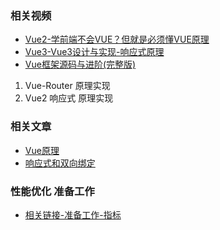 ### 相关视频
- [Vue2-学前端不会VUE？但就是必须懂VUE原理](https://www.bilibili.com/video/BV15D4y1o73Z?share_source=copy_web&vd_source=041ff37289523f2743b1b51ac912f149) 
- [Vue3-Vue3设计与实现-响应式原理](https://www.bilibili.com/video/BV17G41157E6?share_source=copy_web&vd_source=041ff37289523f2743b1b51ac912f149)
- [Vue框架源码与进阶(完整版)](https://www.bilibili.com/video/BV12P411L78p?share_source=copy_web&vd_source=041ff37289523f2743b1b51ac912f149)
1. Vue-Router 原理实现
2. Vue2 响应式 原理实现

### 相关文章
- [Vue原理](https://juejin.cn/post/6965837907181436936)
- [响应式和双向绑定](https://juejin.cn/post/7117424554107994120)

### 性能优化 准备工作
- [相关链接-准备工作-指标](https://juejin.cn/post/7121323745980973070)